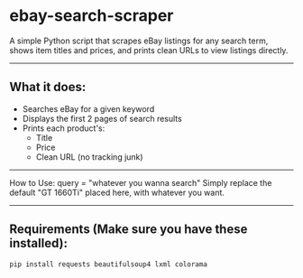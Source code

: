 # ebay-search-scraper

A simple Python script that scrapes eBay listings for any search term, shows item titles and prices, and prints clean URLs to view listings directly.

---

## What it does:

- Searches eBay for a given keyword  
- Displays the first 2 pages of search results  
- Prints each product's:
  - Title  
  - Price  
  - Clean URL (no tracking junk)  

---

How to Use:
query = "whatever you wanna search"
Simply replace the default "GT 1660Ti" placed here, with whatever you want.

---

## Requirements (Make sure you have these installed):

```bash
pip install requests beautifulsoup4 lxml colorama
